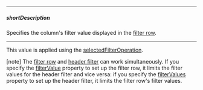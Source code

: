 
---
##### shortDescription
Specifies the column's filter value displayed in the [filter row](/Documentation/ApiReference/UI_Components/dxGantt/Configuration/filterRow/).

---

This value is applied using the [selectedFilterOperation](/Documentation/ApiReference/UI_Components/dxGantt/Configuration/columns/#selectedFilterOperation).

[note] The [filter row](/Documentation/ApiReference/UI_Components/dxGantt/Configuration/filterRow/) and [header filter](/Documentation/ApiReference/UI_Components/dxGantt/Configuration/headerFilter/) can work simultaneously. If you specify the [filterValue](/Documentation/ApiReference/UI_Components/dxGantt/Configuration/columns/#filterValue) property to set up the filter row, it limits the filter values for the header filter and vice versa: if you specify the [filterValues](/Documentation/ApiReference/UI_Components/dxGantt/Configuration/columns/#filterValues) property to set up the header filter, it limits the filter row's filter values.